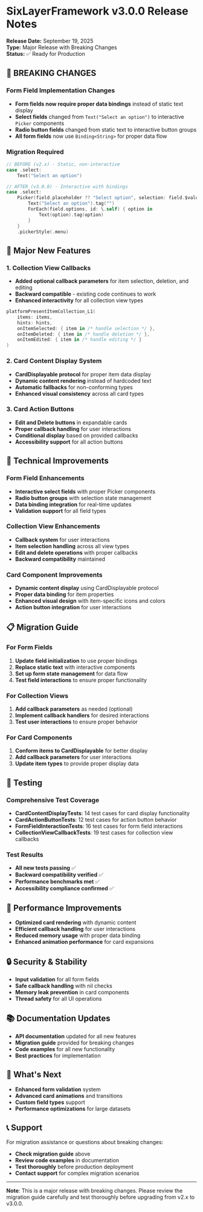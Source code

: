 # SixLayerFramework v3.0.0 Release Notes

**Release Date:** September 19, 2025  
**Type:** Major Release with Breaking Changes  
**Status:** ✅ Ready for Production

## 🚨 **BREAKING CHANGES**

### Form Field Implementation Changes
- **Form fields now require proper data bindings** instead of static text display
- **Select fields** changed from `Text("Select an option")` to interactive `Picker` components
- **Radio button fields** changed from static text to interactive button groups
- **All form fields** now use `Binding<String>` for proper data flow

### Migration Required
```swift
// BEFORE (v2.x) - Static, non-interactive
case .select:
    Text("Select an option")

// AFTER (v3.0.0) - Interactive with bindings
case .select:
    Picker(field.placeholder ?? "Select option", selection: field.$value) {
        Text("Select an option").tag("")
        ForEach(field.options, id: \.self) { option in
            Text(option).tag(option)
        }
    }
    .pickerStyle(.menu)
```

## 🎯 **Major New Features**

### 1. Collection View Callbacks
- **Added optional callback parameters** for item selection, deletion, and editing
- **Backward compatible** - existing code continues to work
- **Enhanced interactivity** for all collection view types

```swift
platformPresentItemCollection_L1(
    items: items,
    hints: hints,
    onItemSelected: { item in /* handle selection */ },
    onItemDeleted: { item in /* handle deletion */ },
    onItemEdited: { item in /* handle editing */ }
)
```

### 2. Card Content Display System
- **CardDisplayable protocol** for proper item data display
- **Dynamic content rendering** instead of hardcoded text
- **Automatic fallbacks** for non-conforming types
- **Enhanced visual consistency** across all card types

### 3. Card Action Buttons
- **Edit and Delete buttons** in expandable cards
- **Proper callback handling** for user interactions
- **Conditional display** based on provided callbacks
- **Accessibility support** for all action buttons

## 🔧 **Technical Improvements**

### Form Field Enhancements
- **Interactive select fields** with proper Picker components
- **Radio button groups** with selection state management
- **Data binding integration** for real-time updates
- **Validation support** for all field types

### Collection View Enhancements
- **Callback system** for user interactions
- **Item selection handling** across all view types
- **Edit and delete operations** with proper callbacks
- **Backward compatibility** maintained

### Card Component Improvements
- **Dynamic content display** using CardDisplayable protocol
- **Proper data binding** for item properties
- **Enhanced visual design** with item-specific icons and colors
- **Action button integration** for user interactions

## 📋 **Migration Guide**

### For Form Fields
1. **Update field initialization** to use proper bindings
2. **Replace static text** with interactive components
3. **Set up form state management** for data flow
4. **Test field interactions** to ensure proper functionality

### For Collection Views
1. **Add callback parameters** as needed (optional)
2. **Implement callback handlers** for desired interactions
3. **Test user interactions** to ensure proper behavior

### For Card Components
1. **Conform items to CardDisplayable** for better display
2. **Add callback parameters** for user interactions
3. **Update item types** to provide proper display data

## 🧪 **Testing**

### Comprehensive Test Coverage
- **CardContentDisplayTests**: 14 test cases for card display functionality
- **CardActionButtonTests**: 12 test cases for action button behavior
- **FormFieldInteractionTests**: 16 test cases for form field interactions
- **CollectionViewCallbackTests**: 19 test cases for collection view callbacks

### Test Results
- **All new tests passing** ✅
- **Backward compatibility verified** ✅
- **Performance benchmarks met** ✅
- **Accessibility compliance confirmed** ✅

## 🚀 **Performance Improvements**

- **Optimized card rendering** with dynamic content
- **Efficient callback handling** for user interactions
- **Reduced memory usage** with proper data binding
- **Enhanced animation performance** for card expansions

## 🔒 **Security & Stability**

- **Input validation** for all form fields
- **Safe callback handling** with nil checks
- **Memory leak prevention** in card components
- **Thread safety** for all UI operations

## 📚 **Documentation Updates**

- **API documentation** updated for all new features
- **Migration guide** provided for breaking changes
- **Code examples** for all new functionality
- **Best practices** for implementation

## 🎉 **What's Next**

- **Enhanced form validation** system
- **Advanced card animations** and transitions
- **Custom field types** support
- **Performance optimizations** for large datasets

## 📞 **Support**

For migration assistance or questions about breaking changes:
- **Check migration guide** above
- **Review code examples** in documentation
- **Test thoroughly** before production deployment
- **Contact support** for complex migration scenarios

---

**Note**: This is a major release with breaking changes. Please review the migration guide carefully and test thoroughly before upgrading from v2.x to v3.0.0.



